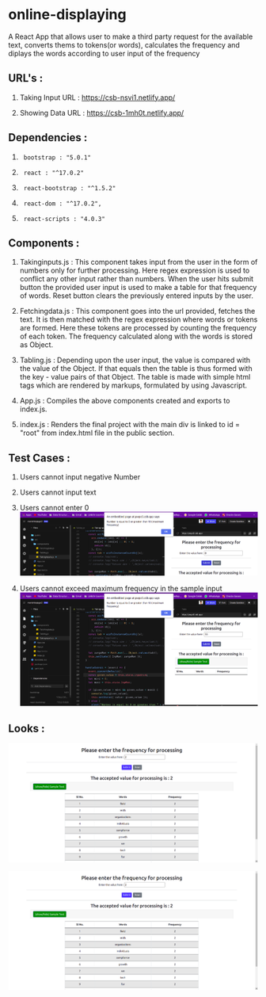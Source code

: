 # online-displaying

A React App that allows user to make a third party request for the available text, converts thems to tokens(or words), calculates the frequency and diplays the words according to user input of the frequency

## URL's :
  
  1. Taking Input URL :
	<https://csb-nsvi1.netlify.app/>
	
  2. Showing Data URL :
	<https://csb-1mh0t.netlify.app/>

## Dependencies :
1.		bootstrap : "5.0.1"
2.		react : "^17.0.2"
3.		react-bootstrap : "^1.5.2"
4.		react-dom : "^17.0.2",
5.		react-scripts : "4.0.3"

## Components :

1.	Takinginputs.js : This component takes input from the user in the form of numbers only for further processing. Here regex expression is used to conflict any other input rather than numbers. When the user hits submit button the provided user input is used to make a table for that frequency of words. Reset button clears the previously entered inputs by the user.
		
2.	Fetchingdata.js : This component goes into the url provided, fetches the text. It is then matched with the regex expression where words or tokens are formed. Here these tokens are processed by counting the frequency of each token. The frequency calculated along with the words is stored as Object. 
		
3.	Tabling.js : Depending upon the user input, the value is compared with the value of the Object. If that equals then the table is thus formed with the key - value pairs of that Object. The table is made with simple html tags which are rendered by markups, formulated by using Javascript.

4.	App.js : Compiles the above components created and exports to index.js.

5.	index.js : Renders the final project with the main div is linked to id = "root" from index.html file in the public section. 	

## Test Cases :

1.	Users cannot input negative Number
2.	Users cannot input text
3.	Users cannot enter 0 
	![alt text](https://github.com/manishbajagai2/online-displaying/blob/main/Images/Lesser.png)
	
4.	Users cannot exceed maximum frequency in the sample input
	![alt text](https://github.com/manishbajagai2/online-displaying/blob/main/Images/Greater.png)
	
## Looks : 

![alt text](https://github.com/manishbajagai2/online-displaying/blob/main/main.png)

![alt text](https://github.com/manishbajagai2/online-displaying/blob/main/main.png)
	
